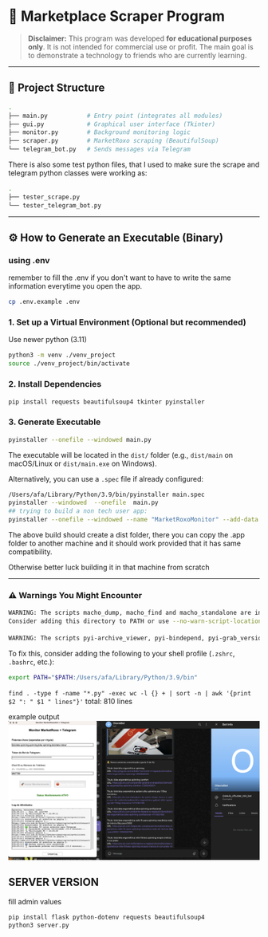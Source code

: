 
# 🛒 Marketplace Scraper Program

> **Disclaimer:** This program was developed **for educational purposes only**. It is not intended for commercial use or profit. The main goal is to demonstrate a technology to friends who are currently learning.

---

## 📁 Project Structure

```bash
.
├── main.py           # Entry point (integrates all modules)
├── gui.py            # Graphical user interface (Tkinter)
├── monitor.py        # Background monitoring logic
├── scraper.py        # MarketRoxo scraping (BeautifulSoup)
└── telegram_bot.py   # Sends messages via Telegram
```

There is also some test python files, that I used to make sure the scrape and telegram python classes were working as:

```bash
.
├── tester_scrape.py          
└── tester_telegram_bot.py   
```

---

## ⚙️ How to Generate an Executable (Binary)

### using .env

remember to fill the .env if you don't want to have to write the same information everytime you open the app.

```bash
cp .env.example .env
```

### 1. Set up a Virtual Environment (Optional but recommended)

Use newer python (3.11)

```bash
python3 -m venv ./venv_project
source ./venv_project/bin/activate
```

### 2. Install Dependencies

```bash
pip install requests beautifulsoup4 tkinter pyinstaller
```

### 3. Generate Executable

```bash
pyinstaller --onefile --windowed main.py
```

The executable will be located in the `dist/` folder (e.g., `dist/main` on macOS/Linux or `dist/main.exe` on Windows).

Alternatively, you can use a `.spec` file if already configured:

```bash
/Users/afa/Library/Python/3.9/bin/pyinstaller main.spec
pyinstaller --windowed  --onefile  main.py
## trying to build a non tech user app:
pyinstaller --onefile --windowed --name "MarketRoxoMonitor" --add-data ".env:." main.py
```

The above build should create a dist folder, there you can copy the .app folder to another machine and it should work provided that it has same compatibility.

Otherwise better luck building it in that machine from scratch

---

### ⚠️ Warnings You Might Encounter

```bash
WARNING: The scripts macho_dump, macho_find and macho_standalone are installed in '/Users/afa/Library/Python/3.9/bin' which is not on PATH.
Consider adding this directory to PATH or use --no-warn-script-location to suppress this warning.

WARNING: The scripts pyi-archive_viewer, pyi-bindepend, pyi-grab_version, pyi-makespec, pyi-set_version and pyinstaller are installed in '/Users/afa/Library/Python/3.9/bin' which is not on PATH.
```

To fix this, consider adding the following to your shell profile (`.zshrc`, `.bashrc`, etc.):

```bash
export PATH="$PATH:/Users/afa/Library/Python/3.9/bin"
```

`find . -type f -name "*.py" -exec wc -l {} + | sort -n | awk '{print $2 ": " $1 " lines"}'`
total: 810 lines

example output
![alt text](image.png)


## SERVER VERSION

fill admin values
```
pip install flask python-dotenv requests beautifulsoup4
python3 server.py
```